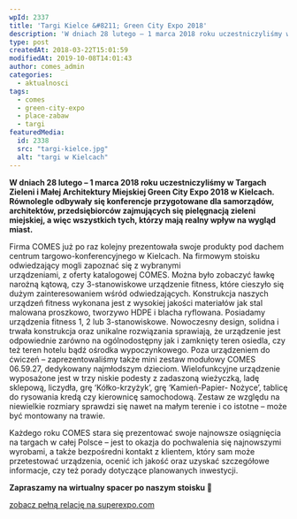 ```yaml
---
wpId: 2337
title: 'Targi Kielce &#8211; Green City Expo 2018'
description: 'W dniach 28 lutego – 1 marca 2018 roku uczestniczyliśmy w Targach Zieleni i Małej Architektury Miejskiej Green City Expo 2018 w Kielcach. Równolegle odbywały się konferencje przygotowane dla samorządów, architektów, przedsiębiorców zajmujących się pielęgnacją zieleni miejskiej, a więc wszystkich tych, którzy mają realny wpływ na wygląd miast. Firma COMES już po raz kolejny prezentowała ...'
type: post
createdAt: 2018-03-22T15:01:59
modifiedAt: 2019-10-08T14:01:43
author: comes_admin
categories:
  - aktualnosci
tags:
  - comes
  - green-city-expo
  - place-zabaw
  - targi
featuredMedia:
  id: 2338
  src: "targi-kielce.jpg"
  alt: "targi w Kielcach"
---
```



**W dniach 28 lutego – 1 marca 2018 roku uczestniczyliśmy w Targach Zieleni i Małej Architektury Miejskiej Green City Expo 2018 w Kielcach. Równolegle odbywały się konferencje przygotowane dla samorządów, architektów, przedsiębiorców zajmujących się pielęgnacją zieleni miejskiej, a więc wszystkich tych, którzy mają realny wpływ na wygląd miast.**

Firma COMES już po raz kolejny prezentowała swoje produkty pod dachem centrum targowo-konferencyjnego w Kielcach. Na firmowym stoisku odwiedzający mogli zapoznać się z wybranymi  
urządzeniami, z oferty katalogowej COMES. Można było zobaczyć ławkę narożną kątową, czy 3-stanowiskowe urządzenie fitness, które cieszyło się dużym zainteresowaniem wśród odwiedzających. Konstrukcja naszych urządzeń fitness wykonana jest z wysokiej jakości materiałów jak stal malowana proszkowo, tworzywo HDPE i blacha ryflowana. Posiadamy urządzenia fitness 1, 2 lub 3-stanowiskowe. Nowoczesny design, solidna i trwała konstrukcja oraz unikalne rozwiązania sprawiają, że urządzenie jest odpowiednie zarówno na ogólnodostępny jak i zamknięty teren osiedla, czy też teren hotelu bądź ośrodka wypoczynkowego. Poza urządzeniem do ćwiczeń – zaprezentowaliśmy także mini zestaw modułowy COMES 06.59.27, dedykowany najmłodszym dzieciom. Wielofunkcyjne urządzenie wyposażone jest w trzy niskie podesty z zadaszoną wieżyczką, ladę sklepową, liczydła, grę ‘Kółko-krzyżyk’, grę ‘Kamień-Papier- Nożyce’, tablicę do rysowania kredą czy kierownicę samochodową. Zestaw ze względu na niewielkie rozmiary sprawdzi się nawet na małym terenie i co istotne – może być montowany na trawie.

Każdego roku COMES stara się prezentować swoje najnowsze osiągnięcia na targach w całej Polsce – jest to okazja do pochwalenia się najnowszymi wyrobami, a także bezpośredni kontakt z klientem, który sam może przetestować urządzenia, ocenić ich jakość oraz uzyskać szczegółowe informacje, czy też porady dotyczące planowanych inwestycji.

**Zapraszamy na wirtualny spacer po naszym stoisku 🙂**

[zobacz pełną relację na superexpo.com](https://superexpo.com/pl/wystawca/5218/comes-sokolowscy-sp-j/targi/315376/comes-sokolowscy-sp-j-na-targach-ekotech-enex-enex-nowa-energia-green-city-expo-2018)